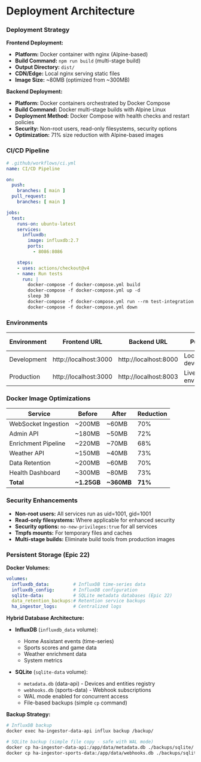 # Deployment Architecture

### Deployment Strategy

**Frontend Deployment:**
- **Platform:** Docker container with nginx (Alpine-based)
- **Build Command:** `npm run build` (multi-stage build)
- **Output Directory:** `dist/`
- **CDN/Edge:** Local nginx serving static files
- **Image Size:** ~80MB (optimized from ~300MB)

**Backend Deployment:**
- **Platform:** Docker containers orchestrated by Docker Compose
- **Build Command:** Docker multi-stage builds with Alpine Linux
- **Deployment Method:** Docker Compose with health checks and restart policies
- **Security:** Non-root users, read-only filesystems, security options
- **Optimization:** 71% size reduction with Alpine-based images

### CI/CD Pipeline

```yaml
# .github/workflows/ci.yml
name: CI/CD Pipeline

on:
  push:
    branches: [ main ]
  pull_request:
    branches: [ main ]

jobs:
  test:
    runs-on: ubuntu-latest
    services:
      influxdb:
        image: influxdb:2.7
        ports:
          - 8086:8086

    steps:
    - uses: actions/checkout@v4
    - name: Run tests
      run: |
        docker-compose -f docker-compose.yml build
        docker-compose -f docker-compose.yml up -d
        sleep 30
        docker-compose -f docker-compose.yml run --rm test-integration
        docker-compose -f docker-compose.yml down
```

### Environments

| Environment | Frontend URL | Backend URL | Purpose | Docker Compose File |
|-------------|--------------|-------------|---------|-------------------|
| Development | http://localhost:3000 | http://localhost:8000 | Local development | docker-compose.dev.yml |
| Production | http://localhost:3000 | http://localhost:8003 | Live environment | docker-compose.prod.yml |

### Docker Image Optimizations

| Service | Before | After | Reduction |
|---------|--------|-------|-----------|
| WebSocket Ingestion | ~200MB | ~60MB | 70% |
| Admin API | ~180MB | ~50MB | 72% |
| Enrichment Pipeline | ~220MB | ~70MB | 68% |
| Weather API | ~150MB | ~40MB | 73% |
| Data Retention | ~200MB | ~60MB | 70% |
| Health Dashboard | ~300MB | ~80MB | 73% |
| **Total** | **~1.25GB** | **~360MB** | **71%** |

### Security Enhancements
- **Non-root users:** All services run as uid=1001, gid=1001
- **Read-only filesystems:** Where applicable for enhanced security
- **Security options:** `no-new-privileges:true` for all services
- **Tmpfs mounts:** For temporary files and caches
- **Multi-stage builds:** Eliminate build tools from production images

### Persistent Storage (Epic 22)

**Docker Volumes:**
```yaml
volumes:
  influxdb_data:         # InfluxDB time-series data
  influxdb_config:       # InfluxDB configuration
  sqlite-data:           # SQLite metadata databases (Epic 22)
  data_retention_backups:# Retention service backups
  ha_ingestor_logs:      # Centralized logs
```

**Hybrid Database Architecture:**
- **InfluxDB** (`influxdb_data` volume):
  - Home Assistant events (time-series)
  - Sports scores and game data
  - Weather enrichment data
  - System metrics
  
- **SQLite** (`sqlite-data` volume):
  - `metadata.db` (data-api) - Devices and entities registry
  - `webhooks.db` (sports-data) - Webhook subscriptions
  - WAL mode enabled for concurrent access
  - File-based backups (simple `cp` command)

**Backup Strategy:**
```bash
# InfluxDB backup
docker exec ha-ingestor-data-api influx backup /backup/

# SQLite backup (simple file copy - safe with WAL mode)
docker cp ha-ingestor-data-api:/app/data/metadata.db ./backups/sqlite/
docker cp ha-ingestor-sports-data:/app/data/webhooks.db ./backups/sqlite/
```

